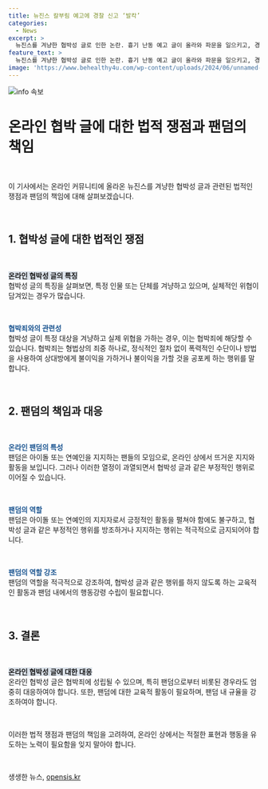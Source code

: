 ```yaml
---
title: 뉴진스 칼부림 예고에 경찰 신고 ‘발칵’
categories:
  - News
excerpt: >
  뉴진스를 겨냥한 협박성 글로 인한 논란. 흉기 난동 예고 글이 올라와 파문을 일으키고, 경찰과 일본 현지에서 대응책을 마련 중. 팬덤 역시 과열된 분위기. 지난 사례와 함께 상대를 특정짓는 협박 글은 협박죄로 처벌될 수 있다는 지적이 나옴.
feature_text: >
  뉴진스를 겨냥한 협박성 글로 인한 논란. 흉기 난동 예고 글이 올라와 파문을 일으키고, 경찰과 일본 현지에서 대응책을 마련 중. 팬덤 역시 과열된 분위기. 지난 사례와 함께 상대를 특정짓는 협박 글은 협박죄로 처벌될 수 있다는 지적이 나옴.
image: 'https://www.behealthy4u.com/wp-content/uploads/2024/06/unnamed-file.png'
---
```


<p><img src="https://www.behealthy4u.com/wp-content/uploads/2024/06/unnamed-file.png" alt="info 속보" /></p>

<h1 data-ke-size="size26">온라인 협박 글에 대한 법적 쟁점과 팬덤의 책임</h1>

<p data-ke-size="size16">&nbsp;</p>

<p>이 기사에서는 온라인 커뮤니티에 올라온 뉴진스를 겨냥한 협박성 글과 관련된 법적인 쟁점과 팬덤의 책임에 대해 살펴보겠습니다.</p>

<p data-ke-size="size16">&nbsp;</p>

<h2 data-ke-size="size24">1. 협박성 글에 대한 법적인 쟁점</h2>

<p data-ke-size="size16">&nbsp;</p>

<p><b><span style="background-color: #21538527;">온라인 협박성 글의 특징</span></b><br>
협박성 글의 특징을 살펴보면, 특정 인물 또는 단체를 겨냥하고 있으며, 실체적인 위협이 담겨있는 경우가 많습니다.</p>

<p data-ke-size="size16">&nbsp;</p>

<p><b><span style="color: #1a5490;">협박죄와의 관련성</span></b><br>
협박성 글이 특정 대상을 겨냥하고 실제 위협을 가하는 경우, 이는 협박죄에 해당할 수 있습니다. 협박죄는 형법상의 죄중 하나로, 정식적인 절차 없이 폭력적인 수단이나 방법을 사용하여 상대방에게 불이익을 가하거나 불이익을 가할 것을 공포케 하는 행위를 말합니다.</p>

<p data-ke-size="size16">&nbsp;</p>

<h2 data-ke-size="size24">2. 팬덤의 책임과 대응</h2>

<p data-ke-size="size16">&nbsp;</p>

<p><b><span style="color: #1a5490;">온라인 팬덤의 특성</span></b><br>
팬덤은 아이돌 또는 연예인을 지지하는 팬들의 모임으로, 온라인 상에서 뜨거운 지지와 활동을 보입니다. 그러나 이러한 열정이 과열되면서 협박성 글과 같은 부정적인 행위로 이어질 수 있습니다.</p>

<p data-ke-size="size16">&nbsp;</p>

<p><b><span style="color: #1a5490;">팬덤의 역할</span></b><br>
팬덤은 아이돌 또는 연예인의 지지자로서 긍정적인 활동을 펼쳐야 함에도 불구하고, 협박성 글과 같은 부정적인 행위를 방조하거나 지지하는 행위는 적극적으로 금지되어야 합니다.</p>

<p data-ke-size="size16">&nbsp;</p>

<p><b><span style="color: #1a5490;">팬덤의 역할 강조</span></b><br>
팬덤의 역할을 적극적으로 강조하여, 협박성 글과 같은 행위를 하지 않도록 하는 교육적인 활동과 팬덤 내에서의 행동강령 수립이 필요합니다.</p>

<p data-ke-size="size16">&nbsp;</p>

<h2 data-ke-size="size24">3. 결론</h2>

<p data-ke-size="size16">&nbsp;</p>

<p><b><span style="background-color: #21538527;">온라인 협박성 글에 대한 대응</span></b><br>
온라인 협박성 글은 협박죄에 성립될 수 있으며, 특히 팬덤으로부터 비롯된 경우라도 엄중히 대응하여야 합니다. 또한, 팬덤에 대한 교육적 활동이 필요하며, 팬덤 내 규율을 강조하여야 합니다.</p>

<p data-ke-size="size16">&nbsp;</p>

<p>이러한 법적 쟁점과 팬덤의 책임을 고려하여, 온라인 상에서는 적절한 표현과 행동을 유도하는 노력이 필요함을 잊지 말아야 합니다.</p>

<p data-ke-size="size16">&nbsp;</p>
생생한 뉴스, <a href="https://opensis.kr" rel="dofollow">opensis.kr</a>


